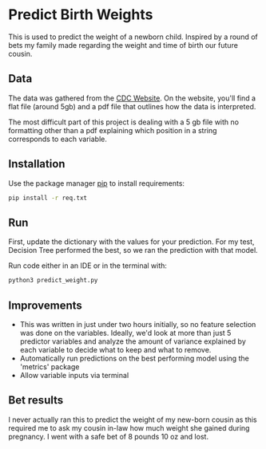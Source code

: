 # Predict Birth Weights

This is used to predict the weight of a newborn child. Inspired by a round of bets my family made regarding the weight and time of birth our future cousin.

## Data

The data was gathered from the [CDC Website](https://www.cdc.gov/nchs/data_access/vitalstatsonline.htmhttps://www.cdc.gov/nchs/data_access/vitalstatsonline.html). On the website, you'll find a flat file (around 5gb) and a pdf file that outlines how the data is interpreted.

The most difficult part of this project is dealing with a 5 gb file with no formatting other than a pdf explaining which position in a string corresponds to each variable.

## Installation

Use the package manager [pip](https://pip.pypa.io/en/stable/) to install requirements:

```bash
pip install -r req.txt
```

## Run

First, update the dictionary with the values for your prediction. For my test, Decision Tree performed the best, so we ran the prediction with that model.

Run code either in an IDE or in the terminal with:
```bash
python3 predict_weight.py
```

## Improvements

- This was written in just under two hours initially, so no feature selection was done on the variables. Ideally, we'd look at more than just 5 predictor variables and analyze the amount of variance explained by each variable to decide what to keep and what to remove.
- Automatically run predictions on the best performing model using the 'metrics' package
- Allow variable inputs via terminal

## Bet results

I never actually ran this to predict the weight of my new-born cousin as this required me to ask my cousin in-law how much weight she gained during pregnancy. I went with a safe bet of 8 pounds 10 oz and lost.
